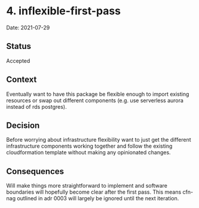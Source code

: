 # 4. inflexible-first-pass

Date: 2021-07-29

## Status

Accepted

## Context

Eventually want to have this package be flexible enough to import existing resources or swap out different components (e.g. use serverless aurora instead of rds postgres).

## Decision

Before worrying about infrastructure flexibility want to just get the different infrastructure components working together and follow the existing cloudformation template without making any opinionated changes.

## Consequences

Will make things more straightforward to implement and software boundaries will hopefully become clear after the first pass. This means cfn-nag outlined in adr 0003 will largely be ignored until the next iteration.
